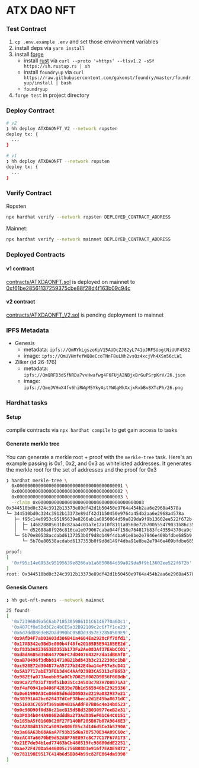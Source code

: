 # ATX DAO NFT

### Test Contract

1. `cp .env.example .env` and set those environment variables
1. install deps via `yarn install`
1. install [forge](https://github.com/gakonst/foundry)
   - install [rust](https://www.rust-lang.org/tools/install) via `curl --proto '=https' --tlsv1.2 -sSf https://sh.rustup.rs | sh`
   - install `foundryup` via `curl https://raw.githubusercontent.com/gakonst/foundry/master/foundryup/install | bash`
   - `foundryup`
1. `forge test` in project directory

### Deploy Contract

```zsh
# v2
❯ hh deploy ATXDAONFT_V2 --network ropsten
deploy tx: {
  ...
}

# v1
❯ hh deploy ATXDAONFT --network ropsten
deploy tx: {
  ...
}
```

### Verify Contract

Ropsten

```zsh
npx hardhat verify --network ropsten DEPLOYED_CONTRACT_ADDRESS
```

Mainnet:

```zsh
npx hardhat verify --network mainnet DEPLOYED_CONTRACT_ADDRESS
```

### Deployed Contracts

#### v1 contract

[contracts/ATXDAONFT.sol](contracts/ATXDAONFT.sol) is deployed on mainnet to [0xf61be28561137259375cbe88f28d4f163b09c94c](https://etherscan.io/address/0xf61be28561137259375cbe88f28d4f163b09c94c)

#### v2 contract

[contracts/ATXDAONFT_V2.sol](contracts/ATXDAONFT_V2.sol) is pending deployment to mainnet

### IPFS Metadata

- Genesis
  - metadata: `ipfs://QmRYkLgszoKpV15AUDcZJ82yL741pJRFSUogtNiUUF45S2`
  - image: `ipfs://QmUVHmfefWQ8eCcoTNnF8uLNh2vsQz4xcjVh4XSn56cLW1`
- Zilker (id 26-176)
  - metadata: `ipfs://QmQRFD3dSfNRDa7vvHwafwg4F6FUjA2NBjxBrGuPSrpKrV/26.json`
  - image: `ipfs://QmeJVHwX4fv6hiRWgM5YkyAstYWGgMkXxjxRxbBv8XTcPh/26.png`

### Hardhat tasks

#### Setup

compile contracts via `npx hardhat compile` to get gain access to tasks

#### Generate merkle tree

You can generate a merkle root + proof with the `merkle-tree` task. Here's an
example passing is 0x1, 0x2, and 0x3 as whitelisted addresses. It generates the
merkle root for the set of addresses and the proof for 0x3

```zsh
❯ hardhat merkle-tree \
  0x0000000000000000000000000000000000000001 \
  0x0000000000000000000000000000000000000002 \
  0x0000000000000000000000000000000000000003 \
  --claim 0x0000000000000000000000000000000000000003
0x344510bd0c324c3912b13373e89df42d1b50450e9764a454b2aa6e2968a4578a
└─ 344510bd0c324c3912b13373e89df42d1b50450e9764a454b2aa6e2968a4578a
   ├─ f95c14e6953c95195639e8266ab1a6850864d59a829da9f9b13602ee522f672b
   │  ├─ 1468288056310c82aa4c01a7e12a10f8111a0560e72b700555479031b86c357d
   │  └─ d52688a8f926c816ca1e079067caba944f158e764817b83fc43594370ca9cf62
   └─ 5b70e80538acdabd6137353b0f9d8d149f4dba91e8be2e7946e409bfdbe685b9
      └─ 5b70e80538acdabd6137353b0f9d8d149f4dba91e8be2e7946e409bfdbe685b9

proof:
[
  '0xf95c14e6953c95195639e8266ab1a6850864d59a829da9f9b13602ee522f672b'
]
root: 0x344510bd0c324c3912b13373e89df42d1b50450e9764a454b2aa6e2968a4578a
```

#### Genesis Owners

```sh
❯ hh get-nft-owners --network mainnet

25 found!
[
  '0x723960d9a5C6ab71853059861D1C6146770a6Dc1',
  '0x407Cf0e5Dd3C2c4bCE5a32B92109c2c6f7f1ce23',
  '0x6d7ddD863eB2Dad990bC05BDd3357E32850509E9',
  '0x9AfD4F7aD03A03d306B41a4604Ea2928cFf78fd1',
  '0x17AB342e3Bd3c080b4f48fe20165D5E94185EE2d',
  '0xf83b3A823653E8351b173Fa2Ae083Af37EAbCC01',
  '0xd8dA6D5d36B4477D6FC7dD4076432F2da1dBBAf8',
  '0xaB70496f3dbb814710B21bd843b3c2122398c1bB',
  '0xc928E72d304B77eA5727b242E4ba14eF57e3cD41',
  '0x5A17717abE73FEb3d4C4AAfD39B3CA5313cFB653',
  '0x982Efa073Aeebb95a0Cb7D025f002D9B56F66Bdb',
  '0x9Ca72f031f789f51bD35Cc34583c7B7A7D0871A3',
  '0xf4aF0941e0406F42839e7Bb1d565946bC2929336',
  '0x0e61990A3Ce86605d6ddD05D3e2219a032937e21',
  '0x30391A42bc626437dCeF38beca2d1E45ba8671dC',
  '0x51603C7059f369aB04B16AddFB7BB6c4e34b8523',
  '0x0c90D90f0d38c21ecB15d5Bd32B030977eeB2e31',
  '0x3F834b044A986E2dddBa273Ad835eF61C64C0151',
  '0x165bA5f0160DC28F27F140DF205B87b07A9646E3',
  '0x1A288d8152Ca5092eB06fE5c3d146d5Ce3b5790A',
  '0x3a66A63b68A6aA7F93b35d6a787570E94A09C60c',
  '0xcAC47a6670bE9d52ABF76E897c8C77C17F67A173',
  '0x21E7de94b1ed77463bCb488519fc98680ddE2251',
  '0xae72F470Da5446005c756B08D3e916f7EA8E9B72',
  '0x781198E9517C414b6d5BD84b99c82FE864da9998'
]
```
